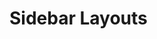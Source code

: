 # Sidebar Layouts

<LivePreview src="snippets-layouts--sidebar-layout" style="margin-top: 2rem;" />
